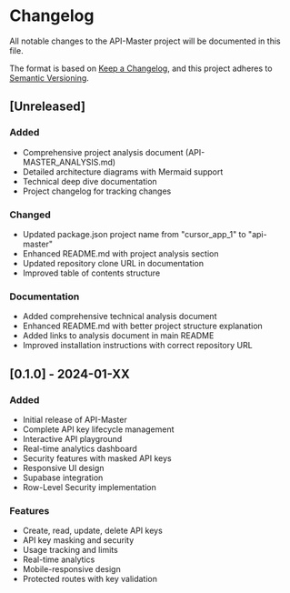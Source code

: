 # Changelog

All notable changes to the API-Master project will be documented in this file.

The format is based on [Keep a Changelog](https://keepachangelog.com/en/1.0.0/),
and this project adheres to [Semantic Versioning](https://semver.org/spec/v2.0.0.html).

## [Unreleased]

### Added
- Comprehensive project analysis document (API-MASTER_ANALYSIS.md)
- Detailed architecture diagrams with Mermaid support
- Technical deep dive documentation
- Project changelog for tracking changes

### Changed
- Updated package.json project name from "cursor_app_1" to "api-master"
- Enhanced README.md with project analysis section
- Updated repository clone URL in documentation
- Improved table of contents structure

### Documentation
- Added comprehensive technical analysis document
- Enhanced README.md with better project structure explanation
- Added links to analysis document in main README
- Improved installation instructions with correct repository URL

## [0.1.0] - 2024-01-XX

### Added
- Initial release of API-Master
- Complete API key lifecycle management
- Interactive API playground
- Real-time analytics dashboard
- Security features with masked API keys
- Responsive UI design
- Supabase integration
- Row-Level Security implementation

### Features
- Create, read, update, delete API keys
- API key masking and security
- Usage tracking and limits
- Real-time analytics
- Mobile-responsive design
- Protected routes with key validation 
